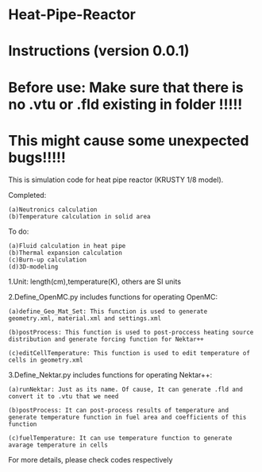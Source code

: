 # Heat-Pipe-Reactor
# Instructions (version 0.0.1)
# Before use: Make sure that there is no .vtu or .fld existing in folder !!!!!
# This might cause some unexpected bugs!!!!!

This is simulation code for heat pipe reactor (KRUSTY 1/8 model).

Completed:

    (a)Neutronics calculation 
    (b)Temperature calculation in solid area

To do:

    (a)Fluid calculation in heat pipe
    (b)Thermal expansion calculation
    (c)Burn-up calculation
    (d)3D-modeling


1.Unit: length(cm),temperature(K), others are SI units

2.Define_OpenMC.py includes functions for operating OpenMC:

    (a)define_Geo_Mat_Set: This function is used to generate  geometry.xml, material.xml and settings.xml
    
    (b)postProcess: This function is used to post-proccess heating source distribution and generate forcing function for Nektar++
    
    (c)editCellTemperature: This function is used to edit temperature of cells in geometry.xml

3.Define_Nektar.py includes functions for operating Nektar++:

    (a)runNektar: Just as its name. Of cause, It can generate .fld and convert it to .vtu that we need
    
    (b)postProcess: It can post-process results of temperature and generate temperature function in fuel area and coefficients of this function
    
    (c)fuelTemperature: It can use temperature function to generate avarage temperature in cells

For more details, please check codes respectively
